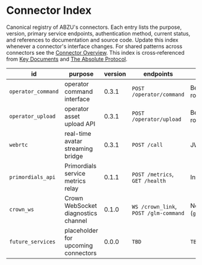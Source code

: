 # Connector Index

Canonical registry of ABZU's connectors. Each entry lists the purpose, version,
primary service endpoints, authentication method, current status, and
references to documentation and source code. Update this index whenever a
connector's interface changes. For shared patterns across connectors see the
[Connector Overview](README.md). This index is cross‑referenced from
[Key Documents](../KEY_DOCUMENTS.md) and [The Absolute Protocol](../The_Absolute_Protocol.md).

| id | purpose | version | endpoints | auth | status | docs | code |
| --- | --- | --- | --- | --- | --- | --- | --- |
| `operator_command` | operator command interface | 0.3.1 | `POST /operator/command` | Bearer (`operator` role) | Experimental | [Operator Protocol](../operator_protocol.md) | [operator_api.py](../../operator_api.py) |
| `operator_upload` | operator asset upload API | 0.3.1 | `POST /operator/upload` | Bearer (`operator` role) | Experimental | [Operator Protocol](../operator_protocol.md) | [operator_api.py](../../operator_api.py) |
| `webrtc` | real-time avatar streaming bridge | 0.3.1 | `POST /call` | JWT | Experimental | [Nazarick Web Console](../nazarick_web_console.md) | [webrtc_connector.py](../../connectors/webrtc_connector.py) |
| `primordials_api` | Primordials service metrics relay | 0.1.1 | `POST /metrics`, `GET /health` | Internal bearer | Experimental | [Primordials Service](../primordials_service.md) | [primordials_api.py](../../connectors/primordials_api.py) |
| `crown_ws` | Crown WebSocket diagnostics channel | 0.1.0 | `WS /crown_link`, `POST /glm-command` | None (WS), Bearer (`glm_command_token`) | Experimental | [Crown Agent Overview](../CROWN_OVERVIEW.md) | [crown_link.py](../../agents/razar/crown_link.py) |
| `future_services` | placeholder for upcoming connectors | 0.0.0 | `TBD` | `TBD` | Planned | — | — |

